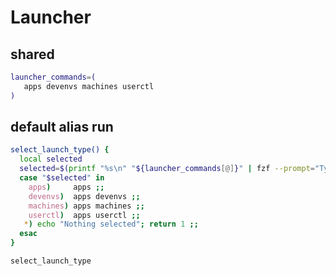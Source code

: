# Launcher

## shared
```sh
launcher_commands=(
   apps devenvs machines userctl
)
```

## default alias run
```sh interactive
select_launch_type() {
  local selected
  selected=$(printf "%s\n" "${launcher_commands[@]}" | fzf --prompt="Type> ")
  case "$selected" in
    apps)     apps ;;
    devenvs)  apps devenvs ;;
    machines) apps machines ;;
    userctl)  apps userctl ;; 
   *) echo "Nothing selected"; return 1 ;;
  esac
}

select_launch_type
```
